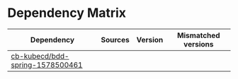 # Dependency Matrix

Dependency | Sources | Version | Mismatched versions
---------- | ------- | ------- | -------------------
[cb-kubecd/bdd-spring-1578500461](https://github.com/cb-kubecd/bdd-spring-1578500461.git) |  | []() | 
